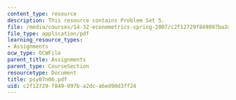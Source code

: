 ```yaml
---
content_type: resource
description: This resource contains Problem Set 5.
file: /media/courses/14-32-econometrics-spring-2007/c2f12729f849097ba2dca6ed90d3ff24_psy07n06.pdf
file_type: application/pdf
learning_resource_types:
- Assignments
ocw_type: OCWFile
parent_title: Assignments
parent_type: CourseSection
resourcetype: Document
title: psy07n06.pdf
uid: c2f12729-f849-097b-a2dc-a6ed90d3ff24
---
```

